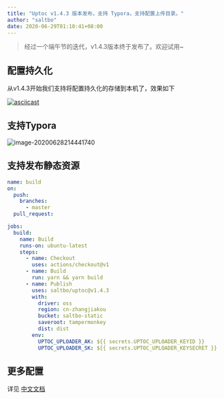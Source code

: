 ```yaml
---
title: "Uptoc v1.4.3 版本发布，支持 Typora，支持配置上传目录。"
author: "saltbo"
date: 2020-06-29T01:10:41+08:00
---
```


> 经过一个端午节的迭代，v1.4.3版本终于发布了。欢迎试用~
<!-- more -->

## 配置持久化

从v1.4.3开始我们支持将配置持久化的存储到本机了，效果如下

[![asciicast](https://asciinema.org/a/343794.svg)](https://asciinema.org/a/343794)

## 支持Typora

![image-20200628214441740](https://static.saltbo.cn/images/image-20200628214441740.png)

## 支持发布静态资源

```yaml
name: build
on:
  push:
    branches:
      - master
  pull_request:

jobs:
  build:
    name: Build
    runs-on: ubuntu-latest
    steps:
      - name: Checkout
        uses: actions/checkout@v1
      - name: Build
        run: yarn && yarn build
      - name: Publish
        uses: saltbo/uptoc@v1.4.3
        with:
          driver: oss
          region: cn-zhangjiakou
          bucket: saltbo-static
          saveroot: tampermonkey
          dist: dist
        env:
          UPTOC_UPLOADER_AK: ${{ secrets.UPTOC_UPLOADER_KEYID }}
          UPTOC_UPLOADER_SK: ${{ secrets.UPTOC_UPLOADER_KEYSECRET }}

```



## 更多配置
详见 [中文文档](/uptoc)